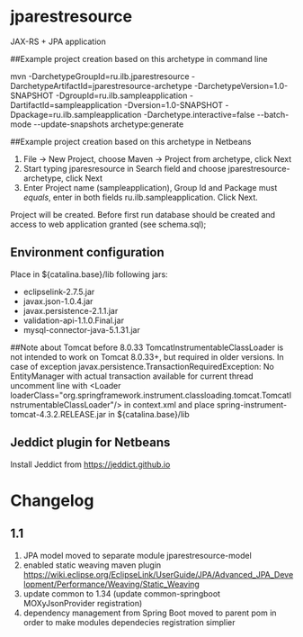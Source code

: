 # jparestresource
JAX-RS + JPA application

##Example project creation based on this archetype in command line

mvn -DarchetypeGroupId=ru.ilb.jparestresource -DarchetypeArtifactId=jparestresource-archetype -DarchetypeVersion=1.0-SNAPSHOT -DgroupId=ru.ilb.sampleapplication -DartifactId=sampleapplication -Dversion=1.0-SNAPSHOT -Dpackage=ru.ilb.sampleapplication -Darchetype.interactive=false --batch-mode --update-snapshots archetype:generate


##Example project creation based on this archetype in Netbeans

1. File -> New Project, choose Maven -> Project from archetype, click Next
2. Start typing jparesresource in Search field and choose jparestresource-archetype, click Next
3. Enter Project name (sampleapplication), Group Id and Package must *equals*, enter in both fields ru.ilb.sampleapplication. Click Next.

Project will be created. Before first run database should be created and access to web application granted (see schema.sql);

## Environment configuration
Place in ${catalina.base}/lib following jars:
* eclipselink-2.7.5.jar
* javax.json-1.0.4.jar
* javax.persistence-2.1.1.jar
* validation-api-1.1.0.Final.jar
* mysql-connector-java-5.1.31.jar


##Note about Tomcat before 8.0.33
TomcatInstrumentableClassLoader is not intended to work on Tomcat 8.0.33+, but required in older versions.
In case of exception javax.persistence.TransactionRequiredException: No EntityManager with actual transaction available for current thread
uncomment line with &lt;Loader loaderClass="org.springframework.instrument.classloading.tomcat.TomcatInstrumentableClassLoader"/> in context.xml
and place spring-instrument-tomcat-4.3.2.RELEASE.jar in ${catalina.base}/lib


## Jeddict plugin for Netbeans
Install Jeddict from  https://jeddict.github.io

# Changelog

## 1.1

1. JPA model moved to separate module jparestresource-model
2. enabled static weaving maven plugin https://wiki.eclipse.org/EclipseLink/UserGuide/JPA/Advanced_JPA_Development/Performance/Weaving/Static_Weaving
3. update common to 1.34 (update common-springboot MOXyJsonProvider registration)
4. dependency management from Spring Boot moved to parent pom in order to make  modules dependecies registration simplier